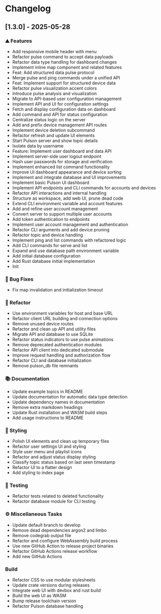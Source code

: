 # Changelog

## [1.3.0] - 2025-05-28

### <!-- 0 -->⛰️  Features

- Add responsive mobile header with menu
- Refactor pulse command to accept data payloads
- Refactor data type handling for dashboard changes
- Implement inline map component and related features
- Feat: Add structured data pulse protocol
- Merge pulse and ping commands under a unified API
- Feat: Implement support for structured device data
- Refactor pulse visualization accent colors
- Introduce pulse analysis and visualization
- Migrate to API-based user configuration management
- Implement API and UI for configuration settings
- Fetch and display configuration data on dashboard
- Add command and API for status configuration
- Centralize status logic on the server
- Add and prefix device management API routes
- Implement device deletion subcommand
- Refactor refresh and update UI elements
- Start Pulson server and show topic details
- Isolate data by username
- Feature: Implement user dashboard and data API
- Implement server-side user logout endpoint
- Hash user passwords for storage and verification
- Implement enhanced list command functionality
- Improve UI dashboard appearance and device sorting
- Implement and integrate database and UI improvements
- Implement basic Pulson UI dashboard
- Implement API endpoints and CLI commands for accounts and devices
- Refactor API interactions and internal handling
- Structure as workspace, add web UI, prune dead code
- Extend CLI environment variable and account features
- Add and refine user account management
- Convert server to support multiple user accounts
- Add token authentication to endpoints
- Implement user account management and authentication
- Refactor CLI arguments and add device pruning
- Refactor topic and device handling
- Implement ping and list commands with refactored logic
- Add CLI commands for serve and list
- Expand and use database path environment variable
- Add initial database configuration
- Add Rust database initial implementation
- Init

### <!-- 1 -->🐛 Bug Fixes

- Fix map invalidation and initialization timeout

### <!-- 2 -->🚜 Refactor

- Use environment variables for host and base URL
- Refactor client URL building and connection options
- Remove unused device routes
- Refactor and clean up API and utility files
- Migrate API and database to use SQLite
- Refactor status indicators to use pulse animations
- Remove deprecated authentication modules
- Refactor API client into dedicated submodule
- Improve request handling and authorization flow
- Refactor CLI and database initialization
- Remove pulson_db file remnants

### <!-- 3 -->📚 Documentation

- Update example topics in README
- Update documentation for automatic data type detection
- Update dependency names in documentation
- Remove extra markdown headings
- Update Rust installation and WASM build steps
- Add usage instructions to README

### <!-- 5 -->🎨 Styling

- Polish UI elements and clean up temporary files
- Refactor user settings UI and styling
- Style user menu and playlist icons
- Refactor and adjust status display styling
- Classify topic status based on last seen timestamp
- Refactor UI to a flatter design
- Add styling to index page

### <!-- 6 -->🧪 Testing

- Refactor tests related to deleted functionality
- Refactor database module for CLI testing

### <!-- 7 -->⚙️ Miscellaneous Tasks

- Update default branch to develop
- Remove dead dependencies argon2 and limbo
- Remove codegrab output file
- Refactor and configure WebAssembly build process
- Use new GitHub Action to release project binaries
- Refactor GitHub Actions release workflow
- Add new GitHub Actions

### Build

- Refactor CSS to use modular stylesheets
- Update crate versions during releases
- Integrate web UI with devbox and rust build
- Build the web UI as WASM
- Bump release toolchain version
- Refactor Pulson database handling

<!-- WARP -->
